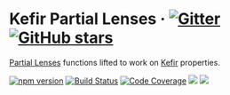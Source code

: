# <a id="kefir-partial-lenses"></a> Kefir Partial Lenses &middot; [![Gitter](https://img.shields.io/gitter/room/calmm-js/chat.js.svg)](https://gitter.im/calmm-js/chat) [![GitHub stars](https://img.shields.io/github/stars/calmm-js/kefir.partial.lenses.svg?style=social)](https://github.com/calmm-js/kefir.partial.lenses)

[Partial Lenses](https://github.com/calmm-js/partial.lenses/) functions lifted
to work on [Kefir](https://kefirjs.github.io/kefir/) properties.

[![npm version](https://badge.fury.io/js/kefir.partial.lenses.svg)](http://badge.fury.io/js/kefir.partial.lenses)
[![Build Status](https://travis-ci.org/calmm-js/kefir.partial.lenses.svg?branch=master)](https://travis-ci.org/calmm-js/kefir.partial.lenses)
[![Code Coverage](https://img.shields.io/codecov/c/github/calmm-js/kefir.partial.lenses/master.svg)](https://codecov.io/github/calmm-js/kefir.partial.lenses?branch=master)
[![](https://david-dm.org/calmm-js/kefir.partial.lenses.svg)](https://david-dm.org/calmm-js/kefir.partial.lenses)
[![](https://david-dm.org/calmm-js/kefir.partial.lenses/dev-status.svg)](https://david-dm.org/calmm-js/kefir.partial.lenses?type=dev)
